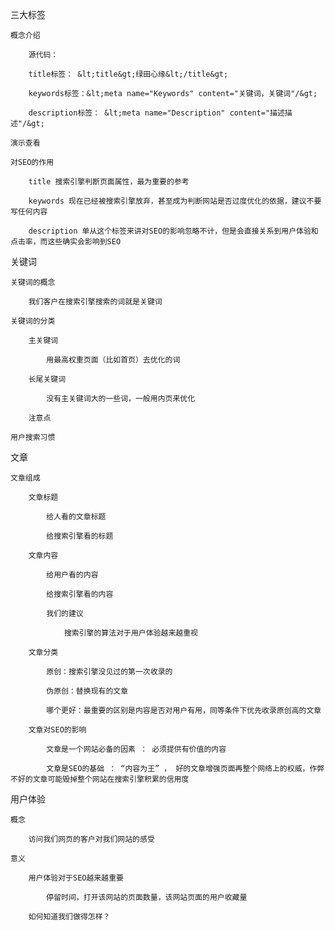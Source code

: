 三大标签

	概念介绍

		源代码：

		title标签： &lt;title&gt;绿田心缘&lt;/title&gt;

		keywords标签：&lt;meta name="Keywords" content="关键词，关键词"/&gt;

		description标签： &lt;meta name="Description" content="描述描述"/&gt;

	演示查看

	对SEO的作用

		title 搜索引擎判断页面属性，最为重要的参考

		keywords 现在已经被搜索引擎放弃，甚至成为判断网站是否过度优化的依据，建议不要写任何内容

		description 单从这个标签来讲对SEO的影响忽略不计，但是会直接关系到用户体验和点击率，而这些确实会影响到SEO

关键词

	关键词的概念

		我们客户在搜索引擎搜索的词就是关键词

	关键词的分类

		主关键词

			用最高权重页面（比如首页）去优化的词

		长尾关键词

			没有主关键词大的一些词，一般用内页来优化

		注意点

	用户搜索习惯

文章

	文章组成

		文章标题

			给人看的文章标题

			给搜索引擎看的标题

		文章内容

			给用户看的内容

			给搜索引擎看的内容

			我们的建议

				搜索引擎的算法对于用户体验越来越重视

		文章分类

			原创：搜索引擎没见过的第一次收录的

			伪原创：替换现有的文章

			哪个更好：最重要的区别是内容是否对用户有用，同等条件下优先收录原创高的文章

		文章对SEO的影响

			文章是一个网站必备的因素 ： 必须提供有价值的内容

			文章是SEO的基础 ： “内容为王” ， 好的文章增强页面再整个网络上的权威，作弊不好的文章可能毁掉整个网站在搜索引擎积累的信用度

用户体验

	概念

		访问我们网页的客户对我们网站的感受

	意义

		用户体验对于SEO越来越重要

			停留时间，打开该网站的页面数量，该网站页面的用户收藏量

		如何知道我们做得怎样？

